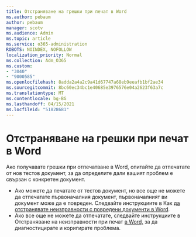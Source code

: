 ```yaml
---
title: Отстраняване на грешки при печат в Word
ms.author: pebaum
author: pebaum
manager: scotv
ms.audience: Admin
ms.topic: article
ms.service: o365-administration
ROBOTS: NOINDEX, NOFOLLOW
localization_priority: Normal
ms.collection: Adm_O365
ms.custom:
- "3040"
- "9000585"
ms.openlocfilehash: 8adda2a4a2c9a41d67747a68eb9eeafb1bf2ae34
ms.sourcegitcommit: 8bc60ec34bc1e40685e3976576e04a2623f63a7c
ms.translationtype: MT
ms.contentlocale: bg-BG
ms.lasthandoff: 04/15/2021
ms.locfileid: "51828681"
---
```

# <a name="resolving-print-failures-in-word"></a>Отстраняване на грешки при печат в Word

Ако получавате грешки при отпечатване в Word, опитайте да отпечатате от нов тестов документ, за да определите дали вашият проблем е свързан с конкретен документ.

- Ако можете да печатате от тестов документ, но все още не можете да отпечатате първоначалния документ, първоначалният ви документ може да е повреден. Следвайте инструкциите в Как [да отстранявате неизправности с повредени документи в Word](https://docs.microsoft.com/office/troubleshoot/word/damaged-documents-in-word#update-microsoft-office-and-windows).
- Ако все още не можете да отпечатате, следвайте инструкциите в Отстраняване на неизправности при печат [в Word,](https://docs.microsoft.com/office/troubleshoot/word/print-failures-in-word) за да диагностицирате и коригирате проблема.